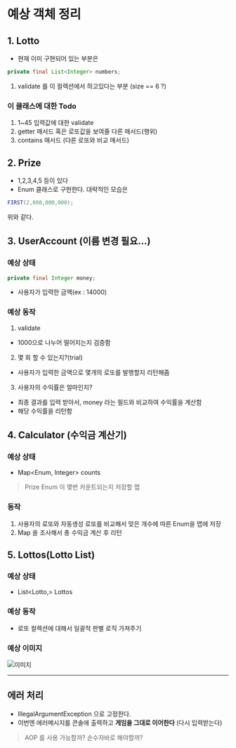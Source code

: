 # 예상 객체 정리

## 1. Lotto

- 현재 이미 구현되어 있는 부분은
```java
private final List<Integer> numbers;
```
1. validate 를 이 컬렉션에서 하고있다는 부분 (size == 6 ?)

### 이 클래스에 대한 Todo

1. 1~45 입력값에 대한 validate
2. getter 매서드 혹은 로또값을 보여줄 다른 매서드(행위)
3. contains 매서드 (다른 로또와 비교 매서드)

## 2. Prize

- 1,2,3,4,5 등이 있다
- Enum 클래스로 구현한다. 대략적인 모습은
```java
FIRST(2,000,000,000);
```

위와 같다.

## 3. UserAccount (이름 변경 필요...)

### 예상 상태

```java
private final Integer money;
```

- 사용자가 입력한 금액(ex : 14000)

### 예상 동작

1. validate
- 1000으로 나누어 떨어지는지 검증함

2. 몇 회 할 수 있는지?(trial)
- 사용자가 입력한 금액으로 몇개의 로또를 발행할지 리턴해줌

3. 사용자의 수익률은 얼마인지?
- 최종 결과를 입력 받아서, money 라는 필드와 비교하여 수익률을 계산함
- 해당 수익률을 리턴함

## 4. Calculator (수익금 계산기)
### 예상 상태
- Map<Enum, Integer> counts
> Prize Enum 이 몇번 카운트되는지 저장할 맵

### 동작
1. 사용자의 로또와 자동생성 로또를 비교해서 맞은 개수에 따른 Enum을 맵에 저장
2. Map 을 조사해서 총 수익금 계산 후 리턴

## 5. Lottos(Lotto List)
### 예상 상태

- List<Lotto,> Lottos

### 예상 동작

- 로또 컬렉션에 대해서 일괄적 판별 로직 가져주기

### 예상 이미지
![이미지](https://velog.velcdn.com/images/calaf/post/4d8ea921-7aa7-4b11-830a-a78ff40ecc2c/image.png)

---

## 에러 처리

- IllegalArgumentException 으로 고정한다.
- 이번엔 에러메시지를 콘솔에 출력하고 __게임을 그대로 이어한다__ (다시 입력받는다)

> AOP 를 사용 가능할까? 순수자바로 해야할까?